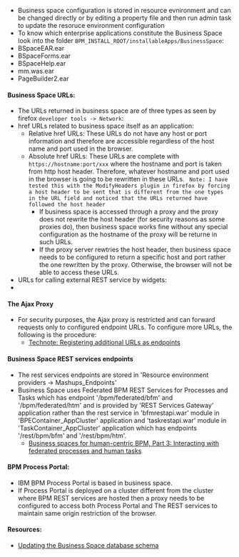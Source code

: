 * Business space configuration is stored in resource evnironment and can be changed directly or by editing a property file and then run admin task to update the resoruce environment configuration
* To know which enterprise applications constitute the Business Space look into the folder `BPM_INSTALL_ROOT/installableApps/BusinessSpace`:
 * BSpaceEAR.ear
 * BSpaceForms.ear
 * BSpaceHelp.ear
 * mm.was.ear
 * PageBuilder2.ear

#### Business Space URLs:
* The URLs returned in business space are of three types as seen by firefox `developer tools -> Network`:
 * href URLs related to business space itself as an application:
    * Relative href URLs: These URLs do not have any host or port information and therefore are accessible regardless of the host name and port used in the browser. 
    * Absolute href URLs: These URLs are complete with `https://hostname:port/xxx` where the hostname and port is taken from http host header.  Therefore, whatever hostname and port used in the browser is going to be rewritten in these URLs. ` Note: I have tested this with the ModifyHeaders plugin in firefox by forcing a host header to be sent that is different from the one types in the URL field and noticed that the URLs returned have followed the host header`
      * If business space is accessed through a proxy and the proxy does not rewrite the host header (for security reasons as some proxies do), then business space works fine without any special configuration as the hostname of the proxy will be returne in such URLs.
      * If the proxy server rewtries the host header, then business space needs to be configured to return a specific host and port rather the one rewritten by the proxy.  Otherwise, the browser will not be able to access these URLs.  
 * URLs for calling external REST service by widgets:
 * 


#### The Ajax Proxy
* For security purposes, the Ajax proxy is restricted and can forward requests only to configured endpoint URLs.  To configure more URLs, the following is the procedure:
  * [Technote: Registering additional URLs as endpoints](http://www-01.ibm.com/support/docview.wss?uid=swg21570464)

#### Business Space REST services endpoints
* The rest services endpoints are stored in 'Resource environment providers -> Mashups_Endpoints' 
* Business Space uses Federated BPM REST Services for Processes and Tasks which has endpoint '/bpm/federated/bfm' and '/bpm/federated/htm' and is provided by 'REST Services Gateway' application rather than the rest service in 'bfmrestapi.war' module in 'BPEContainer_AppCluster' application and 'taskrestapi.war' module in 'TaskContainer_AppCluster' application which has endpoints '/rest/bpm/bfm' and '/rest/bpm/htm'.
  * [Business spaces for human-centric BPM, Part 3: Interacting with federated processes and human tasks](http://www.ibm.com/developerworks/websphere/bpmjournal/1106_baader/1106_baader.html)

#### BPM Process Portal:
* IBM BPM Process Portal is based in business space.
* If Process Portal is deployed on a cluster different from the cluster where BPM REST services are hosted then a proxy needs to be configured to access both Process Portal and The REST services to maintain same origin restriction of the browser.

#### Resources:
* [Updating the Business Space database schema](https://developer.ibm.com/answers/questions/28960/updating-the-business-space-database-schema.html)
